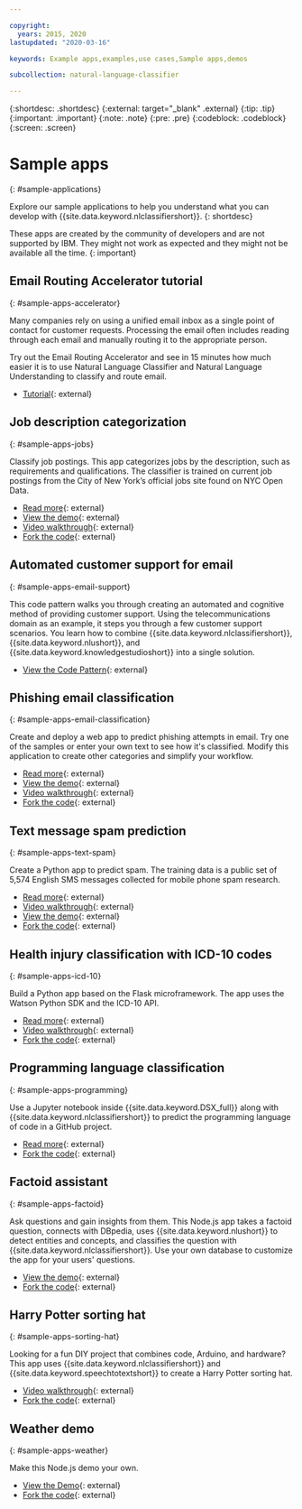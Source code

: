 ```yaml
---

copyright:
  years: 2015, 2020
lastupdated: "2020-03-16"

keywords: Example apps,examples,use cases,Sample apps,demos

subcollection: natural-language-classifier

---
```


{:shortdesc: .shortdesc}
{:external: target="_blank" .external}
{:tip: .tip}
{:important: .important}
{:note: .note}
{:pre: .pre}
{:codeblock: .codeblock}
{:screen: .screen}

# Sample apps
{: #sample-applications}

Explore our sample applications to help you understand what you can develop with {{site.data.keyword.nlclassifiershort}}.
{: shortdesc}

These apps are created by the community of developers and are not supported by IBM. They might not work as expected and they might not be available all the time.
{: important}

## Email Routing Accelerator tutorial
{: #sample-apps-accelerator}

Many companies rely on using a unified email inbox as a single point of contact for customer requests. Processing the email often includes reading through each email and manually routing it to the appropriate person.

Try out the Email Routing Accelerator and see in 15 minutes how much easier it is to use Natural Language Classifier and Natural Language Understanding to classify and route email.

- [Tutorial](https://cloudcontent.mybluemix.net/cloud/garage/tutorials/ibm-watson-ilab-demos/email-routing-accelerator-tutorial){: external}

## Job description categorization
{: #sample-apps-jobs}

Classify job postings. This app categorizes jobs by the description, such as requirements and qualifications. The classifier is trained on current job postings from the City of New York’s official jobs site found on NYC Open Data.

- [Read more](https://medium.com/ibm-watson/classify-job-descriptions-with-watson-natural-language-classifier-fca735ff2f3c){: external}
- [View the demo](http://nlc-job-descriptions.mybluemix.net/){: external}
- [Video walkthrough](https://www.youtube.com/watch?v=KyaC-8vfyPg){: external}
- [Fork the code](https://github.com/yalondg/nlc-job-descriptions){: external}

## Automated customer support for email
{: #sample-apps-email-support}

This code pattern walks you through creating an automated and cognitive method of providing customer support. Using the telecommunications domain as an example, it steps you through a few customer support scenarios. You learn how to combine {{site.data.keyword.nlclassifiershort}}, {{site.data.keyword.nlushort}}, and {{site.data.keyword.knowledgestudioshort}} into a single solution.

- [View the Code Pattern](https://developer.ibm.com/patterns/email-support-automation-for-telco/){: external}

## Phishing email classification
{: #sample-apps-email-classification}

Create and deploy a web app to predict phishing attempts in email. Try one of the samples or enter your own text to see how it's classified. Modify this application to create other categories and simplify your workflow.

- [Read more](https://developer.ibm.com/patterns/predict-phishing-attempts-in-email-with-nlc/){: external}
- [View the demo](https://nlc-email-spam.mybluemix.net/){: external}
- [Video walkthrough](https://www.youtube.com/watch?v=vnnUYAi9Zy4){: external}
- [Fork the code](https://github.com/IBM/nlc-email-phishing){: external}

## Text message spam prediction
{: #sample-apps-text-spam}

Create a Python app to predict spam. The training data is a public set of 5,574 English SMS messages collected for mobile phone spam research.

- [Read more](https://medium.com/ibm-watson/identify-spam-with-watson-natural-language-classifier-42f273d310f4){: external}
- [Video walkthrough](https://www.youtube.com/watch?v=upK42t7Ojls){: external}
- [View the demo](https://watsonnlcspam.mybluemix.net/){: external}
- [Fork the code](https://github.com/cdimascio/watson-nlc-spam){: external}

## Health injury classification with ICD-10 codes
{: #sample-apps-icd-10}

Build a Python app based on the Flask microframework. The app uses the Watson Python SDK and the ICD-10 API.

- [Read more](https://developer.ibm.com/patterns/classify-icd-10-data-with-watson/){: external}
- [Video walkthrough](https://youtu.be/N0eKEZxdwsQ){: external}
- [Fork the code](https://github.com/IBM/nlc-icd10-classifier){: external}

## Programming language classification
{: #sample-apps-programming}

Use a Jupyter notebook inside {{site.data.keyword.DSX_full}} along with {{site.data.keyword.nlclassifiershort}} to predict the programming language of code in a GitHub project.

- [Read more](https://developer.ibm.com/patterns/programming-language-classification-with-watson-and-github/){: external}
- [Fork the code](https://github.com/IBM/programming-language-classifier){: external}

## Factoid assistant
{: #sample-apps-factoid}

Ask questions and gain insights from them. This Node.js app takes a factoid question, connects with DBpedia, uses {{site.data.keyword.nlushort}} to detect entities and concepts, and classifies the question with {{site.data.keyword.nlclassifiershort}}. Use your own database to customize the app for your users' questions.

- [View the demo](http://nlc-factoid-assistant.mybluemix.net/){: external}
- [Fork the code](https://github.com/biosopher/nlc-factoid-assistant){: external}

## Harry Potter sorting hat
{: #sample-apps-sorting-hat}

Looking for a fun DIY project that combines code, Arduino, and hardware? This app uses {{site.data.keyword.nlclassifiershort}} and {{site.data.keyword.speechtotextshort}} to create a Harry Potter sorting hat.

- [Video walkthrough](https://www.youtube.com/watch?v=6mV4qbgKYtk){: external}
- [Fork the code](https://github.com/rustyoldrake/Harry_Potter_Sorting_Hat_Simple){: external}

## Weather demo
{: #sample-apps-weather}

Make this Node.js demo your own.

- [View the Demo](http://ibm.biz/Bdzqug){: external}
- [Fork the code](https://github.com/watson-developer-cloud/natural-language-classifier-nodejs){: external}
